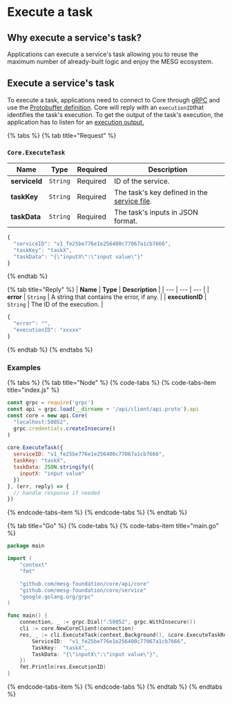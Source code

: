 # Execute a task

## Why execute a service's task?

Applications can execute a service's task allowing you to reuse the maximum number of already-built logic and enjoy the MESG ecosystem.

## Execute a service's task

To execute a task, applications need to connect to Core through [gRPC](https://grpc.io/) and use the [Protobuffer definition](https://github.com/mesg-foundation/core/blob/dev/api/core/api.proto). Core will reply with an `executionID`that identifies the task's execution. To get the output of the task's execution, the application has to listen for an [execution output.](execute-a-task.md#listen-for-execution-outputs)

{% tabs %}
{% tab title="Request" %}
### `Core.ExecuteTask`

| **Name** | **Type** | **Required** | **Description** |
| --- | --- | --- | --- |
| **serviceId** | `String` | Required | ID of the service. |
| **taskKey** | `String` | Required | The task's key defined in the [service file](../service/service-file.md). |
| **taskData** | `String` | Required | The task's inputs in JSON format. |

```javascript
{
  "serviceID": "v1_fe25be776e1e256400c77067a1cb7666",
  "taskKey": "taskX",
  "taskData": "{\"inputX\":\"input value\"}"
}
```
{% endtab %}

{% tab title="Reply" %}
| **Name** | **Type** | **Description** |
| --- | --- | --- |
| **error** | `String` | A string that contains the error, if any. |
| **executionID** | `String` | The ID of the execution. |

```javascript
{
  "error": "",
  "executionID": "xxxxx"
}
```
{% endtab %}
{% endtabs %}

### Examples

{% tabs %}
{% tab title="Node" %}
{% code-tabs %}
{% code-tabs-item title="index.js" %}
```javascript
const grpc = require('grpc')
const api = grpc.load(__dirname + '/api/client/api.proto').api
const core = new api.Core(
  "localhost:50052",
  grpc.credentials.createInsecure()
)
​
core.ExecuteTask({
  serviceID: "v1_fe25be776e1e256400c77067a1cb7666",
  taskKey: "taskX",
  taskData: JSON.stringify({
    inputX: "input value"
  })
}, (err, reply) => {
  // handle response if needed
})
```
{% endcode-tabs-item %}
{% endcode-tabs %}
{% endtab %}

{% tab title="Go" %}
{% code-tabs %}
{% code-tabs-item title="main.go" %}
```go
package main

import (
	"context"
	"fmt"

	"github.com/mesg-foundation/core/api/core"
	"github.com/mesg-foundation/core/service"
	"google.golang.org/grpc"
)

func main() {
	connection, _ := grpc.Dial(":50052", grpc.WithInsecure())
	cli := core.NewCoreClient(connection)
	res, _ := cli.ExecuteTask(context.Background(), &core.ExecuteTaskRequest{
		ServiceID:  "v1_fe25be776e1e256400c77067a1cb7666",
		TaskKey:  "taskX",
		TaskData: "{\"inputX\":\"input value\"}",
	})
	fmt.Println(res.ExecutionID)
}
```
{% endcode-tabs-item %}
{% endcode-tabs %}
{% endtab %}
{% endtabs %}




